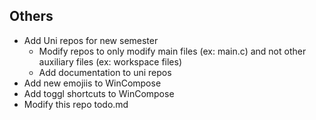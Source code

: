 ## Others
- Add Uni repos for new semester
  - Modify repos to only modify main files (ex: main.c) and not other auxiliary files (ex: workspace files)
  - Add documentation to uni repos
- Add new emojiis to WinCompose
- Add toggl shortcuts to WinCompose
- Modify this repo todo.md
